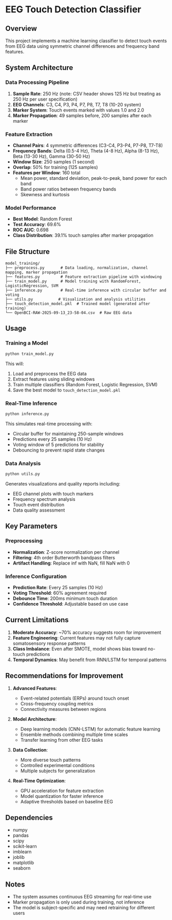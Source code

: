 # EEG Touch Detection Classifier

## Overview
This project implements a machine learning classifier to detect touch events from EEG data using symmetric channel differences and frequency band features.

## System Architecture

### Data Processing Pipeline
1. **Sample Rate**: 250 Hz (note: CSV header shows 125 Hz but treating as 250 Hz per user specification)
2. **EEG Channels**: C3, C4, P3, P4, P7, P8, T7, T8 (10-20 system)
3. **Marker System**: Touch events marked with values 1.0 and 2.0
4. **Marker Propagation**: 49 samples before, 200 samples after each marker

### Feature Extraction
- **Channel Pairs**: 4 symmetric differences (C3-C4, P3-P4, P7-P8, T7-T8)
- **Frequency Bands**: Delta (0.5-4 Hz), Theta (4-8 Hz), Alpha (8-13 Hz), Beta (13-30 Hz), Gamma (30-50 Hz)
- **Window Size**: 250 samples (1 second)
- **Overlap**: 50% for training (125 samples)
- **Features per Window**: 160 total
  - Mean power, standard deviation, peak-to-peak, band power for each band
  - Band power ratios between frequency bands
  - Skewness and kurtosis

### Model Performance
- **Best Model**: Random Forest
- **Test Accuracy**: 69.6%
- **ROC AUC**: 0.698
- **Class Distribution**: 39.1% touch samples after marker propagation

## File Structure

```
model_training/
├── preprocess.py       # Data loading, normalization, channel mapping, marker propagation
├── features.py         # Feature extraction pipeline with windowing
├── train_model.py      # Model training with RandomForest, LogisticRegression, SVM
├── inference.py        # Real-time inference with circular buffer and voting
├── utils.py           # Visualization and analysis utilities
├── touch_detection_model.pkl  # Trained model (generated after training)
└── OpenBCI-RAW-2025-09-13_23-58-04.csv  # Raw EEG data
```

## Usage

### Training a Model
```bash
python train_model.py
```
This will:
1. Load and preprocess the EEG data
2. Extract features using sliding windows
3. Train multiple classifiers (Random Forest, Logistic Regression, SVM)
4. Save the best model to `touch_detection_model.pkl`

### Real-Time Inference
```bash
python inference.py
```
This simulates real-time processing with:
- Circular buffer for maintaining 250-sample windows
- Predictions every 25 samples (10 Hz)
- Voting window of 5 predictions for stability
- Debouncing to prevent rapid state changes

### Data Analysis
```bash
python utils.py
```
Generates visualizations and quality reports including:
- EEG channel plots with touch markers
- Frequency spectrum analysis
- Touch event distribution
- Data quality assessment

## Key Parameters

### Preprocessing
- **Normalization**: Z-score normalization per channel
- **Filtering**: 4th order Butterworth bandpass filters
- **Artifact Handling**: Replace inf with NaN, fill NaN with 0

### Inference Configuration
- **Prediction Rate**: Every 25 samples (10 Hz)
- **Voting Threshold**: 60% agreement required
- **Debounce Time**: 200ms minimum touch duration
- **Confidence Threshold**: Adjustable based on use case

## Current Limitations

1. **Moderate Accuracy**: ~70% accuracy suggests room for improvement
2. **Feature Engineering**: Current features may not fully capture somatosensory response patterns
3. **Class Imbalance**: Even after SMOTE, model shows bias toward no-touch predictions
4. **Temporal Dynamics**: May benefit from RNN/LSTM for temporal patterns

## Recommendations for Improvement

1. **Advanced Features**:
   - Event-related potentials (ERPs) around touch onset
   - Cross-frequency coupling metrics
   - Connectivity measures between regions

2. **Model Architecture**:
   - Deep learning models (CNN-LSTM) for automatic feature learning
   - Ensemble methods combining multiple time scales
   - Transfer learning from other EEG tasks

3. **Data Collection**:
   - More diverse touch patterns
   - Controlled experimental conditions
   - Multiple subjects for generalization

4. **Real-Time Optimization**:
   - GPU acceleration for feature extraction
   - Model quantization for faster inference
   - Adaptive thresholds based on baseline EEG

## Dependencies
- numpy
- pandas
- scipy
- scikit-learn
- imblearn
- joblib
- matplotlib
- seaborn

## Notes
- The system assumes continuous EEG streaming for real-time use
- Marker propagation is only used during training, not inference
- The model is subject-specific and may need retraining for different users